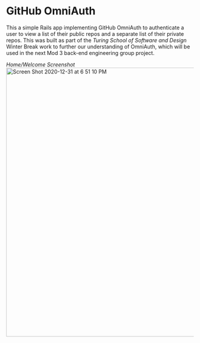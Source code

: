 # GitHub OmniAuth

This a simple Rails app implementing GitHub OmniAuth to authenticate a user to view a list of their public repos and a separate list of their private repos. This was built as part of the *Turing School of Software and Design* Winter Break work to further our understanding of OmniAuth, which will be used in the next Mod 3 back-end engineering group project.


*Home/Welcome Screenshot*
<img width="720" alt="Screen Shot 2020-12-31 at 6 51 10 PM" src="https://user-images.githubusercontent.com/60626984/103431653-34a15580-4b99-11eb-9e7b-6fd86ea7c91a.png">


